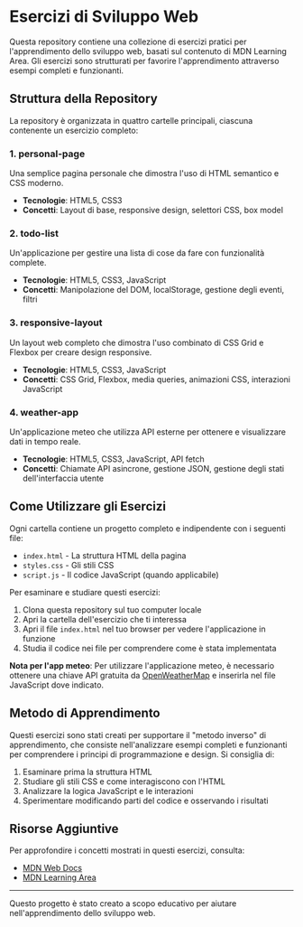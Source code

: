 # Esercizi di Sviluppo Web

Questa repository contiene una collezione di esercizi pratici per l'apprendimento dello sviluppo web, basati sul contenuto di MDN Learning Area. Gli esercizi sono strutturati per favorire l'apprendimento attraverso esempi completi e funzionanti.

## Struttura della Repository

La repository è organizzata in quattro cartelle principali, ciascuna contenente un esercizio completo:

### 1. personal-page
Una semplice pagina personale che dimostra l'uso di HTML semantico e CSS moderno.
- **Tecnologie**: HTML5, CSS3
- **Concetti**: Layout di base, responsive design, selettori CSS, box model

### 2. todo-list
Un'applicazione per gestire una lista di cose da fare con funzionalità complete.
- **Tecnologie**: HTML5, CSS3, JavaScript
- **Concetti**: Manipolazione del DOM, localStorage, gestione degli eventi, filtri

### 3. responsive-layout
Un layout web completo che dimostra l'uso combinato di CSS Grid e Flexbox per creare design responsive.
- **Tecnologie**: HTML5, CSS3, JavaScript
- **Concetti**: CSS Grid, Flexbox, media queries, animazioni CSS, interazioni JavaScript

### 4. weather-app
Un'applicazione meteo che utilizza API esterne per ottenere e visualizzare dati in tempo reale.
- **Tecnologie**: HTML5, CSS3, JavaScript, API fetch
- **Concetti**: Chiamate API asincrone, gestione JSON, gestione degli stati dell'interfaccia utente

## Come Utilizzare gli Esercizi

Ogni cartella contiene un progetto completo e indipendente con i seguenti file:
- `index.html` - La struttura HTML della pagina
- `styles.css` - Gli stili CSS
- `script.js` - Il codice JavaScript (quando applicabile)

Per esaminare e studiare questi esercizi:

1. Clona questa repository sul tuo computer locale
2. Apri la cartella dell'esercizio che ti interessa
3. Apri il file `index.html` nel tuo browser per vedere l'applicazione in funzione
4. Studia il codice nei file per comprendere come è stata implementata

**Nota per l'app meteo**: Per utilizzare l'applicazione meteo, è necessario ottenere una chiave API gratuita da [OpenWeatherMap](https://openweathermap.org/api) e inserirla nel file JavaScript dove indicato.

## Metodo di Apprendimento

Questi esercizi sono stati creati per supportare il "metodo inverso" di apprendimento, che consiste nell'analizzare esempi completi e funzionanti per comprendere i principi di programmazione e design. Si consiglia di:

1. Esaminare prima la struttura HTML
2. Studiare gli stili CSS e come interagiscono con l'HTML
3. Analizzare la logica JavaScript e le interazioni
4. Sperimentare modificando parti del codice e osservando i risultati

## Risorse Aggiuntive

Per approfondire i concetti mostrati in questi esercizi, consulta:
- [MDN Web Docs](https://developer.mozilla.org/)
- [MDN Learning Area](https://developer.mozilla.org/en-US/docs/Learn)

---

Questo progetto è stato creato a scopo educativo per aiutare nell'apprendimento dello sviluppo web.
